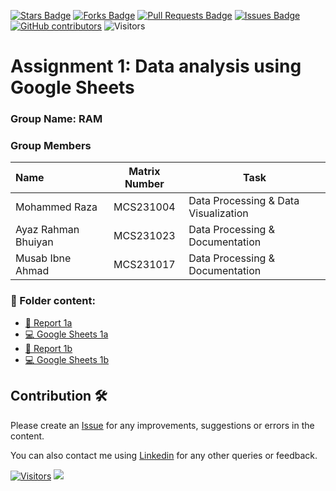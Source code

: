 <a href="https://github.com/drshahizan/BDM/stargazers"><img src="https://img.shields.io/github/stars/drshahizan/BDM" alt="Stars Badge"/></a>
<a href="https://github.com/drshahizan/BDM/network/members"><img src="https://img.shields.io/github/forks/drshahizan/BDM" alt="Forks Badge"/></a>
<a href="https://github.com/drshahizan/BDM/pulls"><img src="https://img.shields.io/github/issues-pr/drshahizan/BDM" alt="Pull Requests Badge"/></a>
<a href="https://github.com/drshahizan/BDM"><img src="https://img.shields.io/github/issues/drshahizan/BDM" alt="Issues Badge"/></a>
<a href="https://github.com/drshahizan/BDM/graphs/contributors"><img alt="GitHub contributors" src="https://img.shields.io/github/contributors/drshahizan/BDM?color=2b9348"></a>
![Visitors](https://api.visitorbadge.io/api/visitors?path=https%3A%2F%2Fgithub.com%2Fdrshahizan%2BDM&labelColor=%23d9e3f0&countColor=%23697689&style=flat)

# Assignment 1: Data analysis using Google Sheets

### Group Name: RAM
### Group Members

| Name                                     | Matrix Number | Task |
| :---------------------------------------- | :-------------: | ------------- |
| Mohammed Raza              |MCS231004      |Data Processing & Data Visualization      |
| Ayaz Rahman Bhuiyan         |MCS231023      |Data Processing & Documentation      |
| Musab Ibne Ahmad              |MCS231017      |Data Processing & Documentation      |

### 📂 Folder content:
* [📖 Report 1a](https://docs.google.com/document/d/19c4YVrppOzBipKuD5btdNbR0VFiMTDGJhHzhrrEj8Lk/edit?usp=sharing)
* [💻 Google Sheets 1a](https://docs.google.com/spreadsheets/d/1ZdqyhKzTnx7xqMtRE3x-faJNvn2yOqd1LCEUTDKg2RE/edit?usp=sharing)
* [📖 Report 1b](https://docs.google.com/document/d/1TI7hP7p4yoV7PtJU7C2Nqg3JuGoY6kItTe2L6YjHn-4/edit?usp=sharing)
* [💻 Google Sheets 1b](https://docs.google.com/spreadsheets/d/146j-KwcxPmruK-7CAq07Co7lw0Pmjr5TIDCJ0sKiCCc/edit?usp=sharing)

## Contribution 🛠️
Please create an [Issue](https://github.com/drshahizan/BDM/issues) for any improvements, suggestions or errors in the content.

You can also contact me using [Linkedin](https://www.linkedin.com/in/drshahizan/) for any other queries or feedback.

[![Visitors](https://api.visitorbadge.io/api/visitors?path=https%3A%2F%2Fgithub.com%2Fdrshahizan&labelColor=%23697689&countColor=%23555555&style=plastic)](https://visitorbadge.io/status?path=https%3A%2F%2Fgithub.com%2Fdrshahizan)
![](https://hit.yhype.me/github/profile?user_id=81284918)

